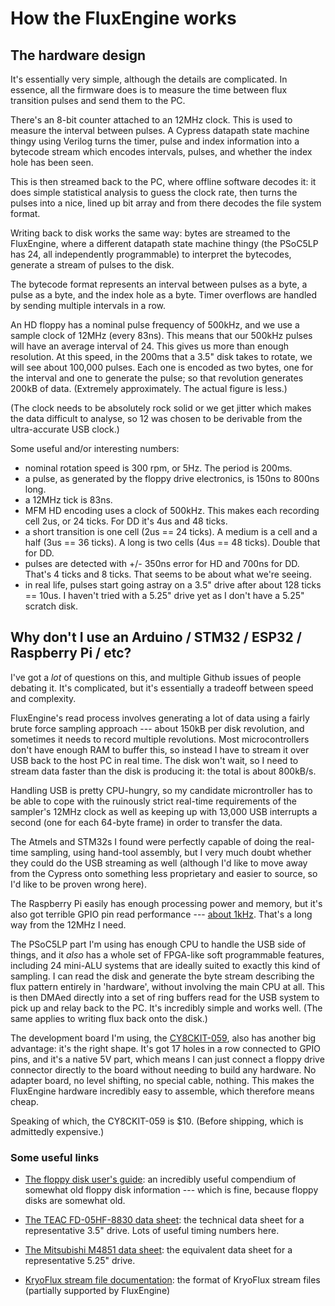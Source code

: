 How the FluxEngine works
========================

## The hardware design

It's essentially very simple, although the details are complicated. In
essence, all the firmware does is to measure the time between flux transition
pulses and send them to the PC.

There's an 8-bit counter attached to an 12MHz clock. This is used to measure
the interval between pulses. A Cypress datapath state machine thingy using
Verilog turns the timer, pulse and index information into a bytecode stream
which encodes intervals, pulses, and whether the index hole has been seen.

This is then streamed back to the PC, where offline software decodes it: it
does simple statistical analysis to guess the clock rate, then turns the
pulses into a nice, lined up bit array and from there decodes the file system
format.

Writing back to disk works the same way: bytes are streamed to the
FluxEngine, where a different datapath state machine thingy (the PSoC5LP has
24, all independently programmable) to interpret the bytecodes, generate a
stream of pulses to the disk.

The bytecode format represents an interval between pulses as a byte, a pulse
as a byte, and the index hole as a byte. Timer overflows are handled by
sending multiple intervals in a row.

An HD floppy has a nominal pulse frequency of 500kHz, and we use a sample
clock of 12MHz (every 83ns). This means that our 500kHz pulses will have an
average interval of 24. This gives us more than enough resolution. At this
speed, in the 200ms that a 3.5" disk takes to rotate, we will see about
100,000 pulses. Each one is encoded as two bytes, one for the interval and
one to generate the pulse; so that revolution generates 200kB of data.
(Extremely approximately. The actual figure is less.)

(The clock needs to be absolutely rock solid or we get jitter which makes the
data difficult to analyse, so 12 was chosen to be derivable from the
ultra-accurate USB clock.)

Some useful and/or interesting numbers:

  - nominal rotation speed is 300 rpm, or 5Hz. The period is 200ms.
  - a pulse, as generated by the floppy drive electronics, is 150ns to 800ns
    long.
  - a 12MHz tick is 83ns.
  - MFM HD encoding uses a clock of 500kHz. This makes each recording cell 2us,
    or 24 ticks. For DD it's 4us and 48 ticks.
  - a short transition is one cell (2us == 24 ticks). A medium is a cell and
    a half (3us == 36 ticks). A long is two cells (4us == 48 ticks). Double
    that for DD.
  - pulses are detected with +/- 350ns error for HD and 700ns for DD. That's
    4 ticks and 8 ticks. That seems to be about what we're seeing.
  - in real life, pulses start going astray on a 3.5" drive after about 128
    ticks == 10us. I haven't tried with a 5.25" drive yet as I don't have a
    5.25" scratch disk.

## Why don't I use an Arduino / STM32 / ESP32 / Raspberry Pi / etc?

I've got a _lot_ of questions on this, and multiple Github issues of people
debating it. It's complicated, but it's essentially a tradeoff between speed
and complexity.

FluxEngine's read process involves generating a lot of data using a fairly
brute force sampling approach --- about 150kB per disk revolution, and
sometimes it needs to record multiple revolutions. Most microcontrollers
don't have enough RAM to buffer this, so instead I have to stream it over USB
back to the host PC in real time. The disk won't wait, so I need to stream data faster
than the disk is producing it: the total is about 800kB/s.

Handling USB is pretty CPU-hungry, so my candidate microntroller has to be
able to cope with the ruinously strict real-time requirements of the
sampler's 12MHz clock as well as keeping up with 13,000 USB interrupts a
second (one for each 64-byte frame) in order to transfer the data.

The Atmels and STM32s I found were perfectly capable of doing the real-time
sampling, using hand-tool assembly, but I very much doubt whether they could
do the USB streaming as well (although I'd like to move away from the Cypress
onto something less proprietary and easier to source, so I'd like to be
proven wrong here).

The Raspberry Pi easily has enough processing power and memory, but it's also
got terrible GPIO pin read performance --- [about
1kHz](https://raspberrypi.stackexchange.com/questions/9646/how-fast-is-gpiodma-multi-i2s-input/10197#10197).
That's a long way from the 12MHz I need.

The PSoC5LP part I'm using has enough CPU to handle the USB side of things,
and it _also_ has a whole set of FPGA-like soft programmable features,
including 24 mini-ALU systems that are ideally suited to exactly this kind of
sampling. I can read the disk and generate the byte stream describing the
flux pattern entirely in 'hardware', without involving the main CPU at all.
This is then DMAed directly into a set of ring buffers read for the USB
system to pick up and relay back to the PC. It's incredibly simple and works
well. (The same applies to writing flux back onto the disk.)

The development board I'm using, the
[CY8CKIT-059](https://www.cypress.com/documentation/development-kitsboards/cy8ckit-059-psoc-5lp-prototyping-kit-onboard-programmer-and),
also has another big advantage: it's the right shape. It's got 17 holes in a
row connected to GPIO pins, and it's a native 5V part, which means I can just
connect a floppy drive connector directly to the board without needing to
build any hardware. No adapter board, no level shifting, no special cable,
nothing. This makes the FluxEngine hardware incredibly easy to assemble,
which therefore means cheap.

Speaking of which, the CY8CKIT-059 is $10. (Before shipping, which is
admittedly expensive.)

### Some useful links

  - [The floppy disk user's
    guide](http://www.hermannseib.com/documents/floppy.pdf): an incredibly
    useful compendium of somewhat old floppy disk information --- which is
    fine, because floppy disks are somewhat old.

  - [The TEAC FD-05HF-8830 data
    sheet](https://hxc2001.com/download/datasheet/floppy/thirdparty/Teac/TEAC%20FD-05HF-8830.pdf):
    the technical data sheet for a representative 3.5" drive. Lots of useful
    timing numbers here.

  - [The Mitsubishi M4851 data
    sheet](http://www.bitsavers.org/pdf/mitsubishi/floppy/M4851/TJ2-G30211A_M4851_DSHH_48TPI_OEM_Manual_Nov83.pdf):
    the equivalent data sheet for a representative 5.25" drive.

  - [KryoFlux stream file
    documentation](https://www.kryoflux.com/download/kryoflux_stream_protocol_rev1.1.pdf):
    the format of KryoFlux stream files (partially supported by FluxEngine)

  
